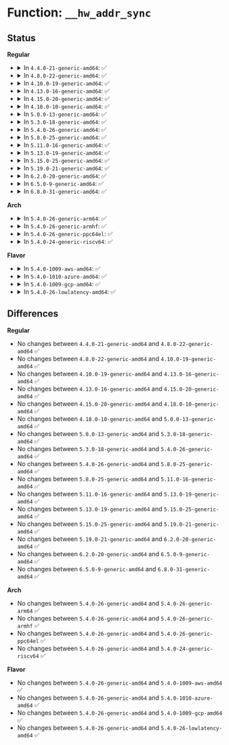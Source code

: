 # Function: <code>__hw_addr_sync</code>

## Status
<b>Regular</b>
<ul>
<li>
<details>
<summary>In <code>4.4.0-21-generic-amd64</code>: ✅</summary>

```c
int __hw_addr_sync(struct netdev_hw_addr_list * to_list, struct netdev_hw_addr_list * from_list, int addr_len)
```

```json
{
  "name": "__hw_addr_sync",
  "collision_type": "Unique Global",
  "inline_type": "No",
  "funcs": [
    {
      "addr": 18446744071586329104,
      "name": "__hw_addr_sync",
      "external": true,
      "loc": "net/core/dev_addr_lists.c:196",
      "file": "net/core/dev_addr_lists.c",
      "inline": "seen, unknown",
      "caller_inline": [],
      "caller_func": [
        "net/core/dev_addr_lists.c:dev_uc_sync",
        "net/core/dev_addr_lists.c:dev_mc_sync"
      ]
    }
  ],
  "symbols": [
    {
      "addr": 18446744071586329104,
      "name": "__hw_addr_sync",
      "section": ".text",
      "bind": "STB_GLOBAL",
      "size": 128
    }
  ]
}
```
</details>
</li>
<li>
<details>
<summary>In <code>4.8.0-22-generic-amd64</code>: ✅</summary>

```c
int __hw_addr_sync(struct netdev_hw_addr_list * to_list, struct netdev_hw_addr_list * from_list, int addr_len)
```

```json
{
  "name": "__hw_addr_sync",
  "collision_type": "Unique Global",
  "inline_type": "No",
  "funcs": [
    {
      "addr": 18446744071586761840,
      "name": "__hw_addr_sync",
      "external": true,
      "loc": "net/core/dev_addr_lists.c:196",
      "file": "net/core/dev_addr_lists.c",
      "inline": "seen, unknown",
      "caller_inline": [],
      "caller_func": [
        "net/core/dev_addr_lists.c:dev_mc_sync",
        "net/core/dev_addr_lists.c:dev_uc_sync"
      ]
    }
  ],
  "symbols": [
    {
      "addr": 18446744071586761840,
      "name": "__hw_addr_sync",
      "section": ".text",
      "bind": "STB_GLOBAL",
      "size": 128
    }
  ]
}
```
</details>
</li>
<li>
<details>
<summary>In <code>4.10.0-19-generic-amd64</code>: ✅</summary>

```c
int __hw_addr_sync(struct netdev_hw_addr_list * to_list, struct netdev_hw_addr_list * from_list, int addr_len)
```

```json
{
  "name": "__hw_addr_sync",
  "collision_type": "Unique Global",
  "inline_type": "No",
  "funcs": [
    {
      "addr": 18446744071586948416,
      "name": "__hw_addr_sync",
      "external": true,
      "loc": "net/core/dev_addr_lists.c:196",
      "file": "net/core/dev_addr_lists.c",
      "inline": "seen, unknown",
      "caller_inline": [],
      "caller_func": [
        "net/core/dev_addr_lists.c:dev_mc_sync",
        "net/core/dev_addr_lists.c:dev_uc_sync"
      ]
    }
  ],
  "symbols": [
    {
      "addr": 18446744071586948416,
      "name": "__hw_addr_sync",
      "section": ".text",
      "bind": "STB_GLOBAL",
      "size": 128
    }
  ]
}
```
</details>
</li>
<li>
<details>
<summary>In <code>4.13.0-16-generic-amd64</code>: ✅</summary>

```c
int __hw_addr_sync(struct netdev_hw_addr_list * to_list, struct netdev_hw_addr_list * from_list, int addr_len)
```

```json
{
  "name": "__hw_addr_sync",
  "collision_type": "Unique Global",
  "inline_type": "No",
  "funcs": [
    {
      "addr": 18446744071587074112,
      "name": "__hw_addr_sync",
      "external": true,
      "loc": "net/core/dev_addr_lists.c:196",
      "file": "net/core/dev_addr_lists.c",
      "inline": "seen, unknown",
      "caller_inline": [],
      "caller_func": [
        "net/core/dev_addr_lists.c:dev_mc_sync",
        "net/core/dev_addr_lists.c:dev_uc_sync"
      ]
    }
  ],
  "symbols": [
    {
      "addr": 18446744071587074112,
      "name": "__hw_addr_sync",
      "section": ".text",
      "bind": "STB_GLOBAL",
      "size": 128
    }
  ]
}
```
</details>
</li>
<li>
<details>
<summary>In <code>4.15.0-20-generic-amd64</code>: ✅</summary>

```c
int __hw_addr_sync(struct netdev_hw_addr_list * to_list, struct netdev_hw_addr_list * from_list, int addr_len)
```

```json
{
  "name": "__hw_addr_sync",
  "collision_type": "Unique Global",
  "inline_type": "No",
  "funcs": [
    {
      "addr": 18446744071587575632,
      "name": "__hw_addr_sync",
      "external": true,
      "loc": "net/core/dev_addr_lists.c:196",
      "file": "net/core/dev_addr_lists.c",
      "inline": "seen, unknown",
      "caller_inline": [],
      "caller_func": [
        "net/core/dev_addr_lists.c:dev_mc_sync",
        "net/core/dev_addr_lists.c:dev_uc_sync"
      ]
    }
  ],
  "symbols": [
    {
      "addr": 18446744071587575632,
      "name": "__hw_addr_sync",
      "section": ".text",
      "bind": "STB_GLOBAL",
      "size": 128
    }
  ]
}
```
</details>
</li>
<li>
<details>
<summary>In <code>4.18.0-10-generic-amd64</code>: ✅</summary>

```c
int __hw_addr_sync(struct netdev_hw_addr_list * to_list, struct netdev_hw_addr_list * from_list, int addr_len)
```

```json
{
  "name": "__hw_addr_sync",
  "collision_type": "Unique Global",
  "inline_type": "No",
  "funcs": [
    {
      "addr": 18446744071587884688,
      "name": "__hw_addr_sync",
      "external": true,
      "loc": "net/core/dev_addr_lists.c:196",
      "file": "net/core/dev_addr_lists.c",
      "inline": "seen, unknown",
      "caller_inline": [],
      "caller_func": [
        "net/core/dev_addr_lists.c:dev_mc_sync",
        "net/core/dev_addr_lists.c:dev_uc_sync"
      ]
    }
  ],
  "symbols": [
    {
      "addr": 18446744071587884688,
      "name": "__hw_addr_sync",
      "section": ".text",
      "bind": "STB_GLOBAL",
      "size": 128
    }
  ]
}
```
</details>
</li>
<li>
<details>
<summary>In <code>5.0.0-13-generic-amd64</code>: ✅</summary>

```c
int __hw_addr_sync(struct netdev_hw_addr_list * to_list, struct netdev_hw_addr_list * from_list, int addr_len)
```

```json
{
  "name": "__hw_addr_sync",
  "collision_type": "Unique Global",
  "inline_type": "No",
  "funcs": [
    {
      "addr": 18446744071588026448,
      "name": "__hw_addr_sync",
      "external": true,
      "loc": "net/core/dev_addr_lists.c:196",
      "file": "net/core/dev_addr_lists.c",
      "inline": "seen, unknown",
      "caller_inline": [],
      "caller_func": [
        "net/core/dev_addr_lists.c:dev_mc_sync",
        "net/core/dev_addr_lists.c:dev_uc_sync"
      ]
    }
  ],
  "symbols": [
    {
      "addr": 18446744071588026448,
      "name": "__hw_addr_sync",
      "section": ".text",
      "bind": "STB_GLOBAL",
      "size": 128
    }
  ]
}
```
</details>
</li>
<li>
<details>
<summary>In <code>5.3.0-18-generic-amd64</code>: ✅</summary>

```c
int __hw_addr_sync(struct netdev_hw_addr_list * to_list, struct netdev_hw_addr_list * from_list, int addr_len)
```

```json
{
  "name": "__hw_addr_sync",
  "collision_type": "Unique Global",
  "inline_type": "No",
  "funcs": [
    {
      "addr": 18446744071588339584,
      "name": "__hw_addr_sync",
      "external": true,
      "loc": "net/core/dev_addr_lists.c:192",
      "file": "net/core/dev_addr_lists.c",
      "inline": "seen, unknown",
      "caller_inline": [],
      "caller_func": [
        "net/core/dev_addr_lists.c:dev_mc_sync",
        "net/core/dev_addr_lists.c:dev_uc_sync"
      ]
    }
  ],
  "symbols": [
    {
      "addr": 18446744071588339584,
      "name": "__hw_addr_sync",
      "section": ".text",
      "bind": "STB_GLOBAL",
      "size": 128
    }
  ]
}
```
</details>
</li>
<li>
<details>
<summary>In <code>5.4.0-26-generic-amd64</code>: ✅</summary>

```c
int __hw_addr_sync(struct netdev_hw_addr_list * to_list, struct netdev_hw_addr_list * from_list, int addr_len)
```

```json
{
  "name": "__hw_addr_sync",
  "collision_type": "Unique Global",
  "inline_type": "No",
  "funcs": [
    {
      "addr": 18446744071588545984,
      "name": "__hw_addr_sync",
      "external": true,
      "loc": "net/core/dev_addr_lists.c:192",
      "file": "net/core/dev_addr_lists.c",
      "inline": "seen, unknown",
      "caller_inline": [],
      "caller_func": [
        "net/core/dev_addr_lists.c:dev_mc_sync",
        "net/core/dev_addr_lists.c:dev_uc_sync"
      ]
    }
  ],
  "symbols": [
    {
      "addr": 18446744071588545984,
      "name": "__hw_addr_sync",
      "section": ".text",
      "bind": "STB_GLOBAL",
      "size": 128
    }
  ]
}
```
</details>
</li>
<li>
<details>
<summary>In <code>5.8.0-25-generic-amd64</code>: ✅</summary>

```c
int __hw_addr_sync(struct netdev_hw_addr_list * to_list, struct netdev_hw_addr_list * from_list, int addr_len)
```

```json
{
  "name": "__hw_addr_sync",
  "collision_type": "Unique Global",
  "inline_type": "No",
  "funcs": [
    {
      "addr": 18446744071589395984,
      "name": "__hw_addr_sync",
      "external": true,
      "loc": "net/core/dev_addr_lists.c:192",
      "file": "net/core/dev_addr_lists.c",
      "inline": "seen, unknown",
      "caller_inline": [],
      "caller_func": [
        "net/core/dev_addr_lists.c:dev_mc_sync",
        "net/core/dev_addr_lists.c:dev_uc_sync"
      ]
    }
  ],
  "symbols": [
    {
      "addr": 18446744071589395984,
      "name": "__hw_addr_sync",
      "section": ".text",
      "bind": "STB_GLOBAL",
      "size": 181
    }
  ]
}
```
</details>
</li>
<li>
<details>
<summary>In <code>5.11.0-16-generic-amd64</code>: ✅</summary>

```c
int __hw_addr_sync(struct netdev_hw_addr_list * to_list, struct netdev_hw_addr_list * from_list, int addr_len)
```

```json
{
  "name": "__hw_addr_sync",
  "collision_type": "Unique Global",
  "inline_type": "No",
  "funcs": [
    {
      "addr": 18446744071589397056,
      "name": "__hw_addr_sync",
      "external": true,
      "loc": "net/core/dev_addr_lists.c:192",
      "file": "net/core/dev_addr_lists.c",
      "inline": "seen, unknown",
      "caller_inline": [],
      "caller_func": [
        "net/core/dev_addr_lists.c:dev_mc_sync",
        "net/core/dev_addr_lists.c:dev_uc_sync"
      ]
    }
  ],
  "symbols": [
    {
      "addr": 18446744071589397056,
      "name": "__hw_addr_sync",
      "section": ".text",
      "bind": "STB_GLOBAL",
      "size": 181
    }
  ]
}
```
</details>
</li>
<li>
<details>
<summary>In <code>5.13.0-19-generic-amd64</code>: ✅</summary>

```c
int __hw_addr_sync(struct netdev_hw_addr_list * to_list, struct netdev_hw_addr_list * from_list, int addr_len)
```

```json
{
  "name": "__hw_addr_sync",
  "collision_type": "Unique Global",
  "inline_type": "No",
  "funcs": [
    {
      "addr": 18446744071589294256,
      "name": "__hw_addr_sync",
      "external": true,
      "loc": "net/core/dev_addr_lists.c:192",
      "file": "net/core/dev_addr_lists.c",
      "inline": "seen, unknown",
      "caller_inline": [],
      "caller_func": [
        "net/core/dev_addr_lists.c:dev_mc_sync",
        "net/core/dev_addr_lists.c:dev_uc_sync"
      ]
    }
  ],
  "symbols": [
    {
      "addr": 18446744071589294256,
      "name": "__hw_addr_sync",
      "section": ".text",
      "bind": "STB_GLOBAL",
      "size": 181
    }
  ]
}
```
</details>
</li>
<li>
<details>
<summary>In <code>5.15.0-25-generic-amd64</code>: ✅</summary>

```c
int __hw_addr_sync(struct netdev_hw_addr_list * to_list, struct netdev_hw_addr_list * from_list, int addr_len)
```

```json
{
  "name": "__hw_addr_sync",
  "collision_type": "Unique Global",
  "inline_type": "No",
  "funcs": [
    {
      "addr": 18446744071590022096,
      "name": "__hw_addr_sync",
      "external": true,
      "loc": "net/core/dev_addr_lists.c:263",
      "file": "net/core/dev_addr_lists.c",
      "inline": "seen, unknown",
      "caller_inline": [],
      "caller_func": [
        "net/core/dev_addr_lists.c:dev_mc_sync",
        "net/core/dev_addr_lists.c:dev_uc_sync"
      ]
    }
  ],
  "symbols": [
    {
      "addr": 18446744071590022096,
      "name": "__hw_addr_sync",
      "section": ".text",
      "bind": "STB_GLOBAL",
      "size": 181
    }
  ]
}
```
</details>
</li>
<li>
<details>
<summary>In <code>5.19.0-21-generic-amd64</code>: ✅</summary>

```c
int __hw_addr_sync(struct netdev_hw_addr_list * to_list, struct netdev_hw_addr_list * from_list, int addr_len)
```

```json
{
  "name": "__hw_addr_sync",
  "collision_type": "Unique Global",
  "inline_type": "No",
  "funcs": [
    {
      "addr": 18446744071591561840,
      "name": "__hw_addr_sync",
      "external": true,
      "loc": "net/core/dev_addr_lists.c:269",
      "file": "net/core/dev_addr_lists.c",
      "inline": "seen, unknown",
      "caller_inline": [],
      "caller_func": [
        "net/core/dev_addr_lists.c:dev_mc_sync",
        "net/core/dev_addr_lists.c:dev_uc_sync"
      ]
    }
  ],
  "symbols": [
    {
      "addr": 18446744071591561840,
      "name": "__hw_addr_sync",
      "section": ".text",
      "bind": "STB_GLOBAL",
      "size": 212
    }
  ]
}
```
</details>
</li>
<li>
<details>
<summary>In <code>6.2.0-20-generic-amd64</code>: ✅</summary>

```c
int __hw_addr_sync(struct netdev_hw_addr_list * to_list, struct netdev_hw_addr_list * from_list, int addr_len)
```

```json
{
  "name": "__hw_addr_sync",
  "collision_type": "Unique Global",
  "inline_type": "No",
  "funcs": [
    {
      "addr": 18446744071593339520,
      "name": "__hw_addr_sync",
      "external": true,
      "loc": "net/core/dev_addr_lists.c:269",
      "file": "net/core/dev_addr_lists.c",
      "inline": "seen, unknown",
      "caller_inline": [],
      "caller_func": [
        "net/core/dev_addr_lists.c:dev_mc_sync",
        "net/core/dev_addr_lists.c:dev_uc_sync"
      ]
    }
  ],
  "symbols": [
    {
      "addr": 18446744071593339520,
      "name": "__hw_addr_sync",
      "section": ".text",
      "bind": "STB_GLOBAL",
      "size": 212
    }
  ]
}
```
</details>
</li>
<li>
<details>
<summary>In <code>6.5.0-9-generic-amd64</code>: ✅</summary>

```c
int __hw_addr_sync(struct netdev_hw_addr_list * to_list, struct netdev_hw_addr_list * from_list, int addr_len)
```

```json
{
  "name": "__hw_addr_sync",
  "collision_type": "Unique Global",
  "inline_type": "No",
  "funcs": [
    {
      "addr": 18446744071593801296,
      "name": "__hw_addr_sync",
      "external": true,
      "loc": "net/core/dev_addr_lists.c:269",
      "file": "net/core/dev_addr_lists.c",
      "inline": "seen, unknown",
      "caller_inline": [],
      "caller_func": [
        "net/core/dev_addr_lists.c:dev_mc_sync",
        "net/core/dev_addr_lists.c:dev_uc_sync"
      ]
    }
  ],
  "symbols": [
    {
      "addr": 18446744071593801296,
      "name": "__hw_addr_sync",
      "section": ".text",
      "bind": "STB_GLOBAL",
      "size": 212
    }
  ]
}
```
</details>
</li>
<li>
<details>
<summary>In <code>6.8.0-31-generic-amd64</code>: ✅</summary>

```c
int __hw_addr_sync(struct netdev_hw_addr_list * to_list, struct netdev_hw_addr_list * from_list, int addr_len)
```

```json
{
  "name": "__hw_addr_sync",
  "collision_type": "Unique Global",
  "inline_type": "No",
  "funcs": [
    {
      "addr": 18446744071594582688,
      "name": "__hw_addr_sync",
      "external": true,
      "loc": "net/core/dev_addr_lists.c:269",
      "file": "net/core/dev_addr_lists.c",
      "inline": "seen, unknown",
      "caller_inline": [],
      "caller_func": [
        "net/core/dev_addr_lists.c:dev_mc_sync",
        "net/core/dev_addr_lists.c:dev_uc_sync"
      ]
    }
  ],
  "symbols": [
    {
      "addr": 18446744071594582688,
      "name": "__hw_addr_sync",
      "section": ".text",
      "bind": "STB_GLOBAL",
      "size": 212
    }
  ]
}
```
</details>
</li>
</ul>
<b>Arch</b>
<ul>
<li>
<details>
<summary>In <code>5.4.0-26-generic-arm64</code>: ✅</summary>

```c
int __hw_addr_sync(struct netdev_hw_addr_list * to_list, struct netdev_hw_addr_list * from_list, int addr_len)
```

```json
{
  "name": "__hw_addr_sync",
  "collision_type": "Unique Global",
  "inline_type": "No",
  "funcs": [
    {
      "addr": 18446603336502080328,
      "name": "__hw_addr_sync",
      "external": true,
      "loc": "net/core/dev_addr_lists.c:192",
      "file": "net/core/dev_addr_lists.c",
      "inline": "seen, unknown",
      "caller_inline": [],
      "caller_func": [
        "net/core/dev_addr_lists.c:dev_mc_sync",
        "net/core/dev_addr_lists.c:dev_uc_sync"
      ]
    }
  ],
  "symbols": [
    {
      "addr": 18446603336502080328,
      "name": "__hw_addr_sync",
      "section": ".text",
      "bind": "STB_GLOBAL",
      "size": 180
    }
  ]
}
```
</details>
</li>
<li>
<details>
<summary>In <code>5.4.0-26-generic-armhf</code>: ✅</summary>

```c
int __hw_addr_sync(struct netdev_hw_addr_list * to_list, struct netdev_hw_addr_list * from_list, int addr_len)
```

```json
{
  "name": "__hw_addr_sync",
  "collision_type": "Unique Global",
  "inline_type": "No",
  "funcs": [
    {
      "addr": 3234833220,
      "name": "__hw_addr_sync",
      "external": true,
      "loc": "net/core/dev_addr_lists.c:192",
      "file": "net/core/dev_addr_lists.c",
      "inline": "seen, unknown",
      "caller_inline": [],
      "caller_func": [
        "net/core/dev_addr_lists.c:dev_mc_sync",
        "net/core/dev_addr_lists.c:dev_uc_sync"
      ]
    }
  ],
  "symbols": [
    {
      "addr": 3234833220,
      "name": "__hw_addr_sync",
      "section": ".text",
      "bind": "STB_GLOBAL",
      "size": 164
    }
  ]
}
```
</details>
</li>
<li>
<details>
<summary>In <code>5.4.0-26-generic-ppc64el</code>: ✅</summary>

```c
int __hw_addr_sync(struct netdev_hw_addr_list * to_list, struct netdev_hw_addr_list * from_list, int addr_len)
```

```json
{
  "name": "__hw_addr_sync",
  "collision_type": "Unique Global",
  "inline_type": "No",
  "funcs": [
    {
      "addr": 13835058055295535248,
      "name": "__hw_addr_sync",
      "external": true,
      "loc": "net/core/dev_addr_lists.c:192",
      "file": "net/core/dev_addr_lists.c",
      "inline": "seen, unknown",
      "caller_inline": [],
      "caller_func": [
        "net/core/dev_addr_lists.c:dev_mc_sync",
        "net/core/dev_addr_lists.c:dev_uc_sync"
      ]
    }
  ],
  "symbols": [
    {
      "addr": 13835058055295535248,
      "name": "__hw_addr_sync",
      "section": ".text",
      "bind": "STB_GLOBAL",
      "size": 260
    }
  ]
}
```
</details>
</li>
<li>
<details>
<summary>In <code>5.4.0-24-generic-riscv64</code>: ✅</summary>

```c
int __hw_addr_sync(struct netdev_hw_addr_list * to_list, struct netdev_hw_addr_list * from_list, int addr_len)
```

```json
{
  "name": "__hw_addr_sync",
  "collision_type": "Unique Global",
  "inline_type": "No",
  "funcs": [
    {
      "addr": 18446743936278357130,
      "name": "__hw_addr_sync",
      "external": true,
      "loc": "net/core/dev_addr_lists.c:192",
      "file": "net/core/dev_addr_lists.c",
      "inline": "seen, unknown",
      "caller_inline": [],
      "caller_func": [
        "net/core/dev_addr_lists.c:dev_mc_sync",
        "net/core/dev_addr_lists.c:dev_uc_sync"
      ]
    }
  ],
  "symbols": [
    {
      "addr": 18446743936278357130,
      "name": "__hw_addr_sync",
      "section": ".text",
      "bind": "STB_GLOBAL",
      "size": 128
    }
  ]
}
```
</details>
</li>
</ul>
<b>Flavor</b>
<ul>
<li>
<details>
<summary>In <code>5.4.0-1009-aws-amd64</code>: ✅</summary>

```c
int __hw_addr_sync(struct netdev_hw_addr_list * to_list, struct netdev_hw_addr_list * from_list, int addr_len)
```

```json
{
  "name": "__hw_addr_sync",
  "collision_type": "Unique Global",
  "inline_type": "No",
  "funcs": [
    {
      "addr": 18446744071588152720,
      "name": "__hw_addr_sync",
      "external": true,
      "loc": "net/core/dev_addr_lists.c:192",
      "file": "net/core/dev_addr_lists.c",
      "inline": "seen, unknown",
      "caller_inline": [],
      "caller_func": [
        "net/core/dev_addr_lists.c:dev_mc_sync",
        "net/core/dev_addr_lists.c:dev_uc_sync"
      ]
    }
  ],
  "symbols": [
    {
      "addr": 18446744071588152720,
      "name": "__hw_addr_sync",
      "section": ".text",
      "bind": "STB_GLOBAL",
      "size": 128
    }
  ]
}
```
</details>
</li>
<li>
<details>
<summary>In <code>5.4.0-1010-azure-amd64</code>: ✅</summary>

```c
int __hw_addr_sync(struct netdev_hw_addr_list * to_list, struct netdev_hw_addr_list * from_list, int addr_len)
```

```json
{
  "name": "__hw_addr_sync",
  "collision_type": "Unique Global",
  "inline_type": "No",
  "funcs": [
    {
      "addr": 18446744071587865552,
      "name": "__hw_addr_sync",
      "external": true,
      "loc": "net/core/dev_addr_lists.c:192",
      "file": "net/core/dev_addr_lists.c",
      "inline": "seen, unknown",
      "caller_inline": [],
      "caller_func": [
        "net/core/dev_addr_lists.c:dev_mc_sync",
        "net/core/dev_addr_lists.c:dev_uc_sync"
      ]
    }
  ],
  "symbols": [
    {
      "addr": 18446744071587865552,
      "name": "__hw_addr_sync",
      "section": ".text",
      "bind": "STB_GLOBAL",
      "size": 128
    }
  ]
}
```
</details>
</li>
<li>
<details>
<summary>In <code>5.4.0-1009-gcp-amd64</code>: ✅</summary>

```c
int __hw_addr_sync(struct netdev_hw_addr_list * to_list, struct netdev_hw_addr_list * from_list, int addr_len)
```

```json
{
  "name": "__hw_addr_sync",
  "collision_type": "Unique Global",
  "inline_type": "No",
  "funcs": [
    {
      "addr": 18446744071588484544,
      "name": "__hw_addr_sync",
      "external": true,
      "loc": "net/core/dev_addr_lists.c:192",
      "file": "net/core/dev_addr_lists.c",
      "inline": "seen, unknown",
      "caller_inline": [],
      "caller_func": [
        "net/core/dev_addr_lists.c:dev_mc_sync",
        "net/core/dev_addr_lists.c:dev_uc_sync"
      ]
    }
  ],
  "symbols": [
    {
      "addr": 18446744071588484544,
      "name": "__hw_addr_sync",
      "section": ".text",
      "bind": "STB_GLOBAL",
      "size": 128
    }
  ]
}
```
</details>
</li>
<li>
<details>
<summary>In <code>5.4.0-26-lowlatency-amd64</code>: ✅</summary>

```c
int __hw_addr_sync(struct netdev_hw_addr_list * to_list, struct netdev_hw_addr_list * from_list, int addr_len)
```

```json
{
  "name": "__hw_addr_sync",
  "collision_type": "Unique Global",
  "inline_type": "No",
  "funcs": [
    {
      "addr": 18446744071588621456,
      "name": "__hw_addr_sync",
      "external": true,
      "loc": "net/core/dev_addr_lists.c:192",
      "file": "net/core/dev_addr_lists.c",
      "inline": "seen, unknown",
      "caller_inline": [],
      "caller_func": [
        "net/core/dev_addr_lists.c:dev_mc_sync",
        "net/core/dev_addr_lists.c:dev_uc_sync"
      ]
    }
  ],
  "symbols": [
    {
      "addr": 18446744071588621456,
      "name": "__hw_addr_sync",
      "section": ".text",
      "bind": "STB_GLOBAL",
      "size": 128
    }
  ]
}
```
</details>
</li>
</ul>

## Differences
<b>Regular</b>
<ul>
<li>
No changes between <code>4.4.0-21-generic-amd64</code> and <code>4.8.0-22-generic-amd64</code> ✅
</li>
<li>
No changes between <code>4.8.0-22-generic-amd64</code> and <code>4.10.0-19-generic-amd64</code> ✅
</li>
<li>
No changes between <code>4.10.0-19-generic-amd64</code> and <code>4.13.0-16-generic-amd64</code> ✅
</li>
<li>
No changes between <code>4.13.0-16-generic-amd64</code> and <code>4.15.0-20-generic-amd64</code> ✅
</li>
<li>
No changes between <code>4.15.0-20-generic-amd64</code> and <code>4.18.0-10-generic-amd64</code> ✅
</li>
<li>
No changes between <code>4.18.0-10-generic-amd64</code> and <code>5.0.0-13-generic-amd64</code> ✅
</li>
<li>
No changes between <code>5.0.0-13-generic-amd64</code> and <code>5.3.0-18-generic-amd64</code> ✅
</li>
<li>
No changes between <code>5.3.0-18-generic-amd64</code> and <code>5.4.0-26-generic-amd64</code> ✅
</li>
<li>
No changes between <code>5.4.0-26-generic-amd64</code> and <code>5.8.0-25-generic-amd64</code> ✅
</li>
<li>
No changes between <code>5.8.0-25-generic-amd64</code> and <code>5.11.0-16-generic-amd64</code> ✅
</li>
<li>
No changes between <code>5.11.0-16-generic-amd64</code> and <code>5.13.0-19-generic-amd64</code> ✅
</li>
<li>
No changes between <code>5.13.0-19-generic-amd64</code> and <code>5.15.0-25-generic-amd64</code> ✅
</li>
<li>
No changes between <code>5.15.0-25-generic-amd64</code> and <code>5.19.0-21-generic-amd64</code> ✅
</li>
<li>
No changes between <code>5.19.0-21-generic-amd64</code> and <code>6.2.0-20-generic-amd64</code> ✅
</li>
<li>
No changes between <code>6.2.0-20-generic-amd64</code> and <code>6.5.0-9-generic-amd64</code> ✅
</li>
<li>
No changes between <code>6.5.0-9-generic-amd64</code> and <code>6.8.0-31-generic-amd64</code> ✅
</li>
</ul>
<b>Arch</b>
<ul>
<li>
No changes between <code>5.4.0-26-generic-amd64</code> and <code>5.4.0-26-generic-arm64</code> ✅
</li>
<li>
No changes between <code>5.4.0-26-generic-amd64</code> and <code>5.4.0-26-generic-armhf</code> ✅
</li>
<li>
No changes between <code>5.4.0-26-generic-amd64</code> and <code>5.4.0-26-generic-ppc64el</code> ✅
</li>
<li>
No changes between <code>5.4.0-26-generic-amd64</code> and <code>5.4.0-24-generic-riscv64</code> ✅
</li>
</ul>
<b>Flavor</b>
<ul>
<li>
No changes between <code>5.4.0-26-generic-amd64</code> and <code>5.4.0-1009-aws-amd64</code> ✅
</li>
<li>
No changes between <code>5.4.0-26-generic-amd64</code> and <code>5.4.0-1010-azure-amd64</code> ✅
</li>
<li>
No changes between <code>5.4.0-26-generic-amd64</code> and <code>5.4.0-1009-gcp-amd64</code> ✅
</li>
<li>
No changes between <code>5.4.0-26-generic-amd64</code> and <code>5.4.0-26-lowlatency-amd64</code> ✅
</li>
</ul>
